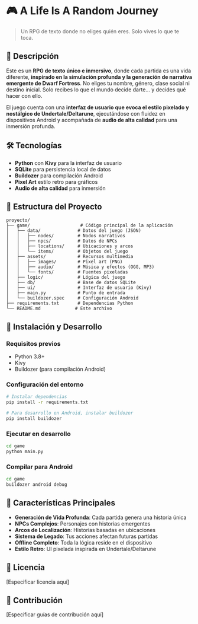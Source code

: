 # 🎮 A Life Is A Random Journey

> Un RPG de texto donde no eliges quién eres. Solo vives lo que te toca.

## 🧠 Descripción

Este es un **RPG de texto único e inmersivo**, donde cada partida es una vida diferente, **inspirado en la simulación profunda y la generación de narrativa emergente de Dwarf Fortress**. No eliges tu nombre, género, clase social ni destino inicial. Solo recibes lo que el mundo decide darte… y decides qué hacer con ello.

El juego cuenta con una **interfaz de usuario que evoca el estilo pixelado y nostálgico de Undertale/Deltarune**, ejecutándose con fluidez en dispositivos Android y acompañada de **audio de alta calidad** para una inmersión profunda.

## 🛠️ Tecnologías

- **Python** con **Kivy** para la interfaz de usuario
- **SQLite** para persistencia local de datos
- **Buildozer** para compilación Android
- **Pixel Art** estilo retro para gráficos
- **Audio de alta calidad** para inmersión

## 📁 Estructura del Proyecto

```
proyecto/
├── game/                   # Código principal de la aplicación
│   ├── data/              # Datos del juego (JSON)
│   │   ├── nodes/         # Nodos narrativos
│   │   ├── npcs/          # Datos de NPCs
│   │   ├── locations/     # Ubicaciones y arcos
│   │   └── items/         # Objetos del juego
│   ├── assets/            # Recursos multimedia
│   │   ├── images/        # Pixel art (PNG)
│   │   ├── audio/         # Música y efectos (OGG, MP3)
│   │   └── fonts/         # Fuentes pixeladas
│   ├── logic/             # Lógica del juego
│   ├── db/                # Base de datos SQLite
│   ├── ui/                # Interfaz de usuario (Kivy)
│   ├── main.py            # Punto de entrada
│   └── buildozer.spec     # Configuración Android
├── requirements.txt       # Dependencias Python
└── README.md             # Este archivo
```

## 🚀 Instalación y Desarrollo

### Requisitos previos
- Python 3.8+
- Kivy
- Buildozer (para compilación Android)

### Configuración del entorno

```bash
# Instalar dependencias
pip install -r requirements.txt

# Para desarrollo en Android, instalar buildozer
pip install buildozer
```

### Ejecutar en desarrollo

```bash
cd game
python main.py
```

### Compilar para Android

```bash
cd game
buildozer android debug
```

## 🎯 Características Principales

- **Generación de Vida Profunda**: Cada partida genera una historia única
- **NPCs Complejos**: Personajes con historias emergentes
- **Arcos de Localización**: Historias basadas en ubicaciones
- **Sistema de Legado**: Tus acciones afectan futuras partidas
- **Offline Completo**: Toda la lógica reside en el dispositivo
- **Estilo Retro**: UI pixelada inspirada en Undertale/Deltarune

## 📜 Licencia

[Especificar licencia aquí]

## 🤝 Contribución

[Especificar guías de contribución aquí] 